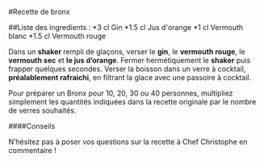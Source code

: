 #Recette de bronx 

##Liste des ingredients :
*3 cl Gin
*1.5 cl Jus d'orange
*1 cl  Vermouth blanc
*1.5 cl Vermouth rouge

Dans un **shaker** rempli de glaçons, verser le **gin**, le **vermouth rouge**, le **vermouth sec** et **le jus d’orange**. Fermer hermétiquement le **shaker** puis frapper quelques secondes. Verser la boisson dans un verre à cocktail, **préalablement rafraichi**, en filtrant la glace avec une passoire à cocktail.

Pour préparer un Bronx pour 10, 20, 30 ou 40 personnes, multipliez simplement les quantités indiquées dans la recette originale par le nombre de verres souhaités.


####Conseils

N’hésitez pas à poser vos questions sur la recette à Chef Christophe en commentaire !
